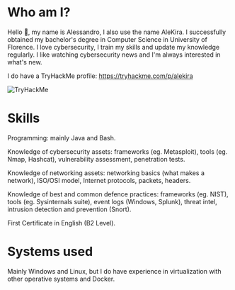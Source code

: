 <!--
**iAleKira/ialekira** is a ✨ _special_ ✨ repository because its `README.md` (this file) appears on your GitHub profile.

Here are some ideas to get you started:

- 🔭 I’m currently working on ...
- 🌱 I’m currently learning ...
- 👯 I’m looking to collaborate on ...
- 🤔 I’m looking for help with ...
- 💬 Ask me about ...
- 📫 How to reach me: ...
- 😄 Pronouns: ...
- ⚡ Fun fact: ...
-->

# Who am I? 
Hello 👋, my name is Alessandro, I also use the name AleKira. I successfully obtained my bachelor's degree in Computer Science in University of Florence.
I love cybersecurity, I train my skills and update my knowledge regularly. I like watching cybersecurity news and I'm always interested in what's new.

I do have a TryHackMe profile: https://tryhackme.com/p/alekira

<img src="https://tryhackme-badges.s3.amazonaws.com/alekira.png" alt="TryHackMe">


# Skills

Programming: mainly Java and Bash.

Knowledge of cybersecurity assets: frameworks (eg. Metasploit), tools (eg. Nmap, Hashcat), vulnerability assessment, penetration tests.

Knowledge of networking assets: networking basics (what makes a network), ISO/OSI model, Internet protocols, packets, headers.

Knowledge of best and common defence practices: frameworks (eg. NIST), tools (eg. Sysinternals suite), event logs (Windows, Splunk), threat intel, intrusion detection and prevention (Snort).

First Certificate in English (B2 Level).

# Systems used

Mainly Windows and Linux, but I do have experience in virtualization with other operative systems and Docker.
